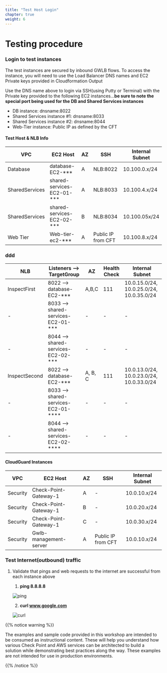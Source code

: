 ```yaml
---
title: "Test Host Login"
chapter: true
weight: 6
---
```


# Testing procedure

### Login to test instances 

The test instances are secured by inbound GWLB flows.  To access the instance, you will need to use the Load Balancer DNS names and EC2 Private keys provided in Cloudformation Output

 Use the DNS name above to login via SSH(using Putty or Terminal) with the Private key provided to the following EC2 instances…**be sure to note the special port being used for the DB and Shared Services instances**
   - DB instance:  dnsname:8022 
   - Shared Services instance #1:  dnsname:8033
   - Shared Services instance #2:  dnsname:8044
   - Web-Tier instance:  Public IP as defined by the CFT

#### Test Host & NLB Info
     
| VPC            | EC2 Host | AZ | SSH | Internal Subnet|
|----------------| --- | --- | --- | --- | 
| Database       |	database-EC2-***	| A	| NLB:8022 | 10.100.0.x/24|
| SharedServices |	shared-services-EC2-01-*** |	A |	NLB:8033 | 10.100.4.x/24|
| SharedServices |	shared-services-EC2-02-*** |	B |	NLB:8034 | 10.100.05x/24|
| Web Tier       |	Web-tier-ec2-***	| A |	Public IP from CFT | 10.100.8.x/24|

### ddd  


| NLB           | Listeners --> TargetGroup            | AZ      | Health Check | Internal Subnet                          |
|---------------|--------------------------------------|---------|--------------|------------------------------------------|
| InspectFirst  | 8022 -->  database-EC2-***           | A,B,C   | 111          | 10.0.15.0/24, 10.0.25.0/24, 10.0.35.0/24 |
| -             | 8033 --> shared-services-EC2-01-***  | -       | -            | -                                        | 
| -             | 8044 -->  shared-services-EC2-02-*** | -       | -            | -                                        |
| InspectSecond | 8022 -->  database-EC2-***           | A, B, C | 111          | 10.0.13.0/24, 10.0.23.0/24, 10.0.33.0/24 |
| -             | 8033 --> shared-services-EC2-01-**** | -       | -            | -                                        |
| -             | 8044 --> shared-services-EC2-02-**** | -       | -            | -                                        |

#### CloudGuard Instances

| VPC	      | EC2 Host	| AZ	| SSH	| Internal Subnet|
|-----------| --- | --- | --- | --- | 
| Security	 | Check-Point-Gateway-1	| A	| -	| 10.0.10.x/24|
| Security	 | Check-Point-Gateway-1	| B	| -	| 10.0.20.x/24 |
| Security	 | Check-Point-Gateway-1	| C	| -	| 10.0.30.x/24 |
| Security	 | Gwlb-management-server	| A	| Public IP from CFT	| 10.0.10.x/24|

### Test Internet(outbound) traffic

1. Validate that pings and web requests to the internet are successful from each instance above
   1. **ping 8.8.8.8**
   
    ![ping](https://chkp-gwlb-ws01.s3.us-west-2.amazonaws.com/images/ping.png)

   2. **curl www.google.com**

    ![curl](https://chkp-gwlb-ws01.s3.us-west-2.amazonaws.com/images/curl.png)


{{% notice warning %}}
<p style='text-align: left;'>
The examples and sample code provided in this workshop are intended to be consumed as instructional content. These will help you understand how various Check Point and AWS services can be architected to build a solution while demonstrating best practices along the way. These examples are not intended for use in production environments.
</p>
{{% /notice %}}